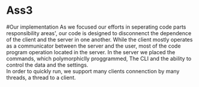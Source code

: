 # Ass3
#Our implementation
As we focused our efforts in seperating code parts responsibility areas', our code is designed to disconnenct the dependence of the client and the server in one another. While the client mostly operates as a communicator between the server and the user, most of the code program operation located in the server. In the server we placed the commands, which polymorphiclly proggrammed, The CLI and the ability to control the data and the settings.  
In order to quickly run, we support many clients connenction by many threads, a thread to a client.
